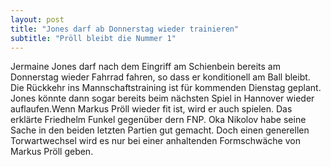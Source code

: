```yaml
---
layout: post
title: "Jones darf ab Donnerstag wieder trainieren"
subtitle: "Pröll bleibt die Nummer 1"
---
```


Jermaine Jones darf nach dem Eingriff am Schienbein bereits am Donnerstag wieder Fahrrad fahren, so dass er konditionell am Ball bleibt. Die Rückkehr ins Mannschaftstraining ist für kommenden Dienstag geplant. Jones könnte dann sogar bereits beim nächsten Spiel in Hannover wieder auflaufen.Wenn Markus Pröll wieder fit ist, wird er auch spielen. Das erklärte Friedhelm Funkel gegenüber dern FNP. Oka Nikolov habe seine Sache in den beiden letzten Partien gut gemacht. Doch einen generellen Torwartwechsel wird es nur bei einer anhaltenden Formschwäche von Markus Pröll geben.


